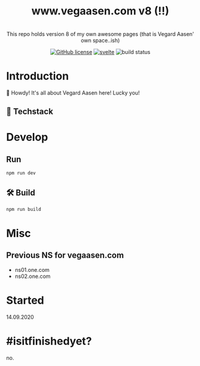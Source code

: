 <h1 align="center">www.vegaasen.com v8 (!!)</h1>
<p align="center"><br/>This repo holds version 8 of my own awesome pages (that is Vegard Aasen' own space..ish)</p>

<p align="center">
  <a href="https://raw.githubusercontent.com/uxsolutions/bootstrap-datepicker/master/LICENSE"><img src="https://img.shields.io/badge/license-Apache%202-blue.svg" alt="GitHub license"/></a>
  <a href="https://svelte.dev/"><img src="https://img.shields.io/badge/svelte-built%20with-black?logo=svelte" alt="svelte"/></a>
  <img src="https://github.com/vegaasen/www.vegaasen.com/actions/workflows/build.yml/badge.svg" alt="build status"/>
</p>

# Introduction

🤠 Howdy! It's all about Vegard Aasen here! Lucky you!

## 🥞 Techstack

# Develop

## Run

```bash
npm run dev
```

## 🛠 Build

```bash
npm run build
```

# Misc

## Previous NS for vegaasen.com

- ns01.one.com
- ns02.one.com

# Started

14.09.2020

# #isitfinishedyet?

no.
